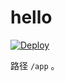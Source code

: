 # hello


[![Deploy](https://www.herokucdn.com/deploy/button.png)](https://dashboard.heroku.com/new?template=https%3A%2F%2Fgithub.com%2Fglennrsfwe%2Fkolitos)


路径 `/app` 。

